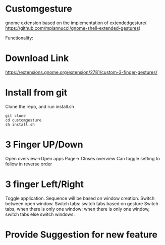 # Customgesture
gnome extension based on the implementation of extendedgesture(
    https://github.com/mpiannucci/gnome-shell-extended-gestures)

Functionality:

# Download Link
https://extensions.gnome.org/extension/2781/custom-3-finger-gestures/

# Install from git
Clone the repo, and run install.sh

```
git clone 
cd customgesture
sh install.sh
```
# 3 Finger UP/Down

Open overview->Open apps Page-> Closes overview
Can toggle setting to follow in reverse order

# 3 finger Left/Right
Toggle application. Sequence will be based on window creation.
Switch between open window.
Switch tabs: switch tabs based on gesture
Switch tabs, when there is only one window: when there is only one window, switch tabs else switch windows.

# Provide Suggestion for new feature
